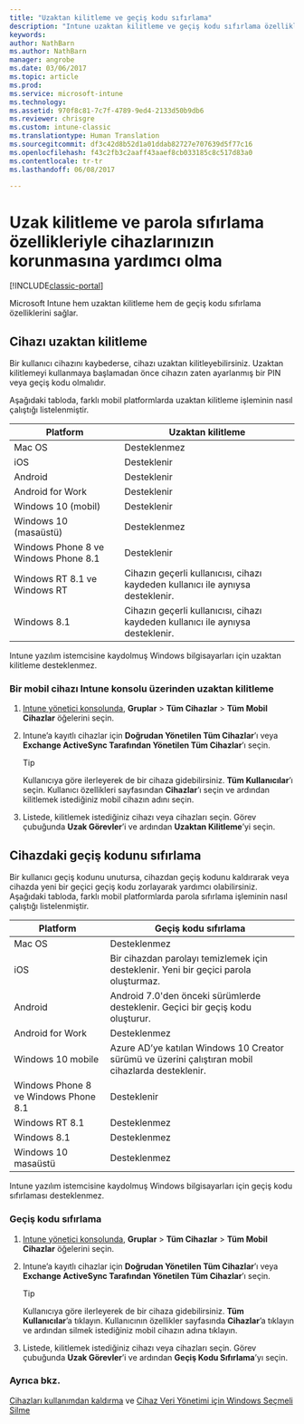 ```yaml
---
title: "Uzaktan kilitleme ve geçiş kodu sıfırlama"
description: "Intune uzaktan kilitleme ve geçiş kodu sıfırlama özellikleri sunar."
keywords: 
author: NathBarn
ms.author: NathBarn
manager: angrobe
ms.date: 03/06/2017
ms.topic: article
ms.prod: 
ms.service: microsoft-intune
ms.technology: 
ms.assetid: 970f8c81-7c7f-4789-9ed4-2133d50b9db6
ms.reviewer: chrisgre
ms.custom: intune-classic
ms.translationtype: Human Translation
ms.sourcegitcommit: df3c42d8b52d1a01ddab82727e707639d5f77c16
ms.openlocfilehash: f43c2fb3c2aaff43aaef8cb033185c8c517d83a0
ms.contentlocale: tr-tr
ms.lasthandoff: 06/08/2017

---
```

# <a name="help-protect-your-devices-with-remote-lock-and-passcode-reset"></a>Uzak kilitleme ve parola sıfırlama özellikleriyle cihazlarınızın korunmasına yardımcı olma

[!INCLUDE[classic-portal](../includes/classic-portal.md)]

Microsoft Intune hem uzaktan kilitleme hem de geçiş kodu sıfırlama özelliklerini sağlar.

## <a name="lock-a-device-remotely"></a>Cihazı uzaktan kilitleme
Bir kullanıcı cihazını kaybederse, cihazı uzaktan kilitleyebilirsiniz. Uzaktan kilitlemeyi kullanmaya başlamadan önce cihazın zaten ayarlanmış bir PIN veya geçiş kodu olmalıdır.

Aşağıdaki tabloda, farklı mobil platformlarda uzaktan kilitleme işleminin nasıl çalıştığı listelenmiştir.

|Platform|Uzaktan kilitleme|
|------------|---------------|
|Mac OS|Desteklenmez|
|iOS|Desteklenir|
|Android|Desteklenir|
|Android for Work|Desteklenir|
|Windows 10 (mobil)|Desteklenir|
|Windows 10 (masaüstü)|Desteklenmez|
|Windows Phone 8 ve Windows Phone 8.1|Desteklenir|
|Windows RT 8.1 ve Windows RT|Cihazın geçerli kullanıcısı, cihazı kaydeden kullanıcı ile aynıysa desteklenir.|
|Windows 8.1|Cihazın geçerli kullanıcısı, cihazı kaydeden kullanıcı ile aynıysa desteklenir.|

Intune yazılım istemcisine kaydolmuş Windows bilgisayarları için uzaktan kilitleme desteklenmez.

### <a name="lock-a-mobile-device-remotely-through-the-intune-console"></a>Bir mobil cihazı Intune konsolu üzerinden uzaktan kilitleme

1.  [Intune yönetici konsolunda](https://manage.microsoft.com/), **Gruplar** &gt; **Tüm Cihazlar** &gt; **Tüm Mobil Cihazlar** öğelerini seçin.

2.  Intune’a kayıtlı cihazlar için **Doğrudan Yönetilen Tüm Cihazlar**’ı veya **Exchange ActiveSync Tarafından Yönetilen Tüm Cihazlar**’ı seçin.

    > [!TIP]
    > Kullanıcıya göre ilerleyerek de bir cihaza gidebilirsiniz. **Tüm Kullanıcılar**’ı seçin. Kullanıcı özellikleri sayfasından **Cihazlar**’ı seçin ve ardından kilitlemek istediğiniz mobil cihazın adını seçin.

3.  Listede, kilitlemek istediğiniz cihazı veya cihazları seçin. Görev çubuğunda **Uzak Görevler**’i ve ardından **Uzaktan Kilitleme**’yi seçin.

## <a name="reset-the-passcode-on-a-device"></a>Cihazdaki geçiş kodunu sıfırlama
Bir kullanıcı geçiş kodunu unutursa, cihazdan geçiş kodunu kaldırarak veya cihazda yeni bir geçici geçiş kodu zorlayarak yardımcı olabilirsiniz. Aşağıdaki tabloda, farklı mobil platformlarda parola sıfırlama işleminin nasıl çalıştığı listelenmiştir.

|Platform|Geçiş kodu sıfırlama|
|------------|------------------|
|Mac OS|Desteklenmez|
|iOS|Bir cihazdan parolayı temizlemek için desteklenir. Yeni bir geçici parola oluşturmaz.|
|Android|Android 7.0'den önceki sürümlerde desteklenir. Geçici bir geçiş kodu oluşturur.|
|Android for Work|Desteklenmez|
|Windows 10 mobile|Azure AD’ye katılan Windows 10 Creator sürümü ve üzerini çalıştıran mobil cihazlarda desteklenir.|
|Windows Phone 8 ve Windows Phone 8.1|Desteklenir|
|Windows RT 8.1|Desteklenmez|
|Windows 8.1|Desteklenmez|
|Windows 10 masaüstü|Desteklenmez|

Intune yazılım istemcisine kaydolmuş Windows bilgisayarları için geçiş kodu sıfırlaması desteklenmez.

### <a name="reset-a-passcode"></a>Geçiş kodu sıfırlama

1.  [Intune yönetici konsolunda](https://manage.microsoft.com/), **Gruplar** &gt; **Tüm Cihazlar** &gt; **Tüm Mobil Cihazlar** öğelerini seçin.

2.  Intune’a kayıtlı cihazlar için **Doğrudan Yönetilen Tüm Cihazlar**’ı veya **Exchange ActiveSync Tarafından Yönetilen Tüm Cihazlar**’ı seçin.

    > [!TIP]
    > Kullanıcıya göre ilerleyerek de bir cihaza gidebilirsiniz. **Tüm Kullanıcılar**’a tıklayın. Kullanıcının özellikler sayfasında **Cihazlar**’a tıklayın ve ardından silmek istediğiniz mobil cihazın adına tıklayın.

3.  Listede, kilitlemek istediğiniz cihazı veya cihazları seçin. Görev çubuğunda **Uzak Görevler**’i ve ardından **Geçiş Kodu Sıfırlama**’yı seçin.


### <a name="see-also"></a>Ayrıca bkz.
[Cihazları kullanımdan kaldırma](retire-devices-from-microsoft-intune-management.md) ve [Cihaz Veri Yönetimi için Windows Seçmeli Silme](http://technet.microsoft.com/library/dn486874.aspx)

